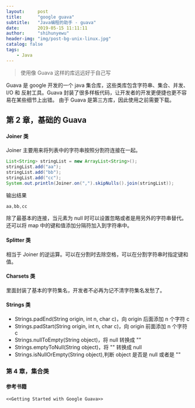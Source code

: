```yaml
---
layout:     post
title:      "google guava"
subtitle:   "Java编程的助手 - guava"
date:       2019-05-15 11:11:11
author:     "shihunyewu"
header-img: "img/post-bg-unix-linux.jpg"
catalog: false
tags:
    - Java
---
```

> 使用像 Guava 这样的库远远好于自己写

Guava 是 google 开发的一个 java 集合库，这些类库包含字符串、集合、并发、I/O 和 反射工具。Guava 封装了很多样板代码，让开发者的开发更便捷也更不容易在某些细节上出错。
由于 Guava 是第三方库，因此使用之前需要下载。

## 第 2 章，基础的 Guava
####  Joiner 类
Joiner 主要用来将列表中的字符串按照分割符连接在一起。
```java
List<String> stringList = new ArrayList<String>();
stringList.add("aa");
stringList.add("bb");
stringList.add("cc");
System.out.println(Joiner.on(",").skipNulls().join(stringList));
```
输出结果
```java
aa,bb,cc
```
除了最基本的连接，当元素为 null 时可以设置忽略或者是用另外的字符串替代。还可以将 map 中的键和值添加分隔符加入到字符串中。
#### Splitter 类
相当于 Joiner 的逆运算。可以在分割时去除空格，可以在分割字符串时指定键和值。

#### Charsets 类
里面封装了基本的字符集名，开发者不必再为记不清字符集名发愁了。


#### Strings 类
- Strings.padEnd(String origin, int n, char c)，向 origin 后面添加 n 个字符 c
- Strings.padStart(String origin, int n, char c)，向 origin 前面添加 n 个字符 c
- Strings.nullToEmpty(String object)，将 null 转换成 ""
- Strings.emptyToNull(String object)，将 "" 转换成 null
- Strings.isNullOrEmpty(String object),判断 object 是否是 null 或者是 ""

### 第 4 章，集合类


#### 参考书籍
`<<Getting Started with Google Guava>>`